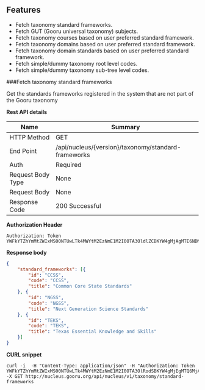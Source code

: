 Features
-------------

-  Fetch taxonomy standard frameworks.
-  Fetch GUT (Gooru universal taxonomy)  subjects.
-  Fetch taxonomy courses  based on  user preferred  standard framework.
-  Fetch taxonomy domains  based on  user preferred  standard framework.
-  Fetch taxonomy domain standards based on  user preferred  standard framework.
-  Fetch simple/dummy taxonomy  root level codes.
-  Fetch simple/dummy taxonomy  sub-tree level codes.


###Fetch taxonomy standard frameworks

Get the standards frameworks registered in the system that are not part of the Gooru taxonomy

**Rest API details**

| Name | Summary |
|------------------------|--------|
| HTTP Method | GET |
| End Point | /api/nucleus/{version}/taxonomy/standard-frameworks |
| Auth | Required |
| Request Body Type | None |
| Request Body  | None |
| Response Code | 200 Successful |


**Authorization Header**

```
Authorization: Token YWFkYTZhYmMtZWIxMS00NTUwLTk4MWYtM2EzNmE1M2I0OTA3OldlZCBKYW4gMjAgMTE6NDM6MzEgSVNUIDIwMTY6MTQ1MzI3MDQxMTkxNA==
```

**Response body**

```json
{
    "standard_frameworks": [{
        "id": "CCSS",
        "code": "CCSS",
        "title": "Common Core State Standards"
    }, {
        "id": "NGSS",
        "code": "NGSS",
        "title": "Next Generation Science Standards"
    }, {
        "id": "TEKS",
        "code": "TEKS",
        "title": "Texas Essential Knowledge and Skills"
    }]
}
```

**CURL snippet**

```posh
curl -i  -H "Content-Type: application/json" -H "Authorization: Token YWFkYTZhYmMtZWIxMS00NTUwLTk4MWYtM2EzNmE1M2I0OTA3OlRodSBKYW4gMjEgMTQ6MjA6NDcgSVNUIDIwMTY6MTQ1MzM2NjI0NzMzNg==" -X GET http://nucleus.gooru.org/api/nucleus/v1/taxonomy/standard-frameworks
```
  

